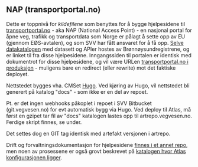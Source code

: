 ## NAP (transportportal.no)

Dette er toppnivå for *kildefilene* som benyttes for å bygge hjelpesidene til [transportportal.no](https://transportportal.no) - aka NAP (National Access Point) - en nasjonal portal for åpne veg, trafikk og transportdata som Norge er pålagt å sette opp av EU (gjennom EØS-avtalen), og som SVV har fått ansvaret for å få opp. [Selve datakatalogen](https://nap.fellesdatakatalog.brreg.no/) med datasett og APIer hostes av Brønnøysundregistrene, og er linket til fra disse hjelpesidene. Inngangssiden til portalen er identisk med dokumentrot for disse hjelpesidene, og vil være URLen [transportportal.no i produksjon](https://transportportal.no/) - muligens bare en redirect (eller rewrite)  mot det faktiske deployet.

Nettstedet bygges vha. CMSet [Hugo](https://gohugo.io/). Ved kjøring av Hugo, vil nettstedet bli generert på katalog "docs" - som ikke er en del av repoet.

Pt. er det ingen webhooks påkoplet i repoet i SVV Bitbucket (git.vegvesen.no) for evt automatisk bygg via Hugo. Ved deploy til Atlas, må først en gzipet tar fil  av "docs" katalogen lastes opp til artrepo.vegvesen.no. Ferdige skript finnes, se under.

Det settes dog en GIT tag identisk med artefakt versjonen i artrepo.

Drift og forvaltningsdokumentasjon for hjelpesidene [finnes i et annet repo](https://git.vegvesen.no/projects/NAP/repos/nap-doc), men noen av prosessene er også grovt beskrevet på [katalogen hvor Atlas konfigurasjonen ligger](atlas/).
